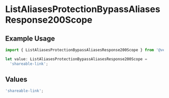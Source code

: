 # ListAliasesProtectionBypassAliasesResponse200Scope

## Example Usage

```typescript
import { ListAliasesProtectionBypassAliasesResponse200Scope } from '@vercel/client/models/operations';

let value: ListAliasesProtectionBypassAliasesResponse200Scope =
  'shareable-link';
```

## Values

```typescript
'shareable-link';
```
